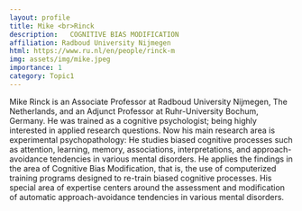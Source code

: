 ```yaml
---
layout: profile
title: Mike <br>Rinck
description:   COGNITIVE BIAS MODIFICATION
affiliation: Radboud University Nijmegen
html: https://www.ru.nl/en/people/rinck-m 
img: assets/img/mike.jpeg
importance: 1
category: Topic1
---
```

Mike Rinck is an Associate Professor at Radboud University Nijmegen, The Netherlands, and an Adjunct Professor at Ruhr-University Bochum, Germany. He was trained as a cognitive psychologist; being highly interested in applied research questions. Now his main research area is experimental psychopathology: He studies biased cognitive processes such as attention, learning, memory, associations, interpretations, and approach-avoidance tendencies in various mental disorders. He applies the findings in the area of Cognitive Bias Modification, that is, the use of computerized training programs designed to re-train biased cognitive processes. His special area of expertise centers around the assessment and modification of automatic approach-avoidance tendencies in various mental disorders.